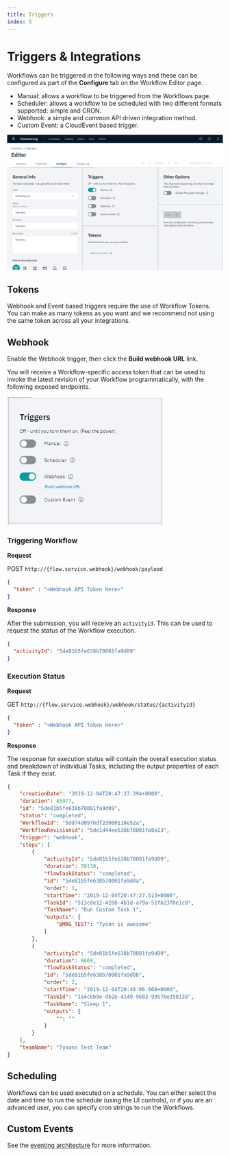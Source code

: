 ```yaml
---
title: Triggers
index: 5
---
```


# Triggers & Integrations

Workflows can be triggered in the following ways and these can be configured as part of the **Configure** tab on the Workflow Editor page.

* Manual: allows a workflow to be triggered from the Workflows page.
* Scheduler: allows a workflow to be scheduled with two different formats supported: simple and CRON.
* Webhook: a simple and common API driven integration method.
* Custom Event: a CloudEvent based trigger.

![Configure tab](./assets/img/Workflow-editor-configure.png)

## Tokens

Webhook and Event based triggers require the use of Workflow Tokens. You can make as many tokens as you want and we recommend not using the same token across all your integrations.

## Webhook

Enable the Webhook trigger, then click the **Build webhook URL** link.

You will receive a Workflow-specific access token that can be used to invoke the latest revision of your Workflow programmatically, with the following exposed endpoints.

![Webhook Triggers](./assets/img/webhook-trigger.png)

### Triggering Workflow

**Request** 

POST `http://{flow.service.webhook}/webhook/payload`

```json
{
  "token" : "<Webhook API Token Here>"
}
```

**Response**

After the submission, you will receive an `activityId`. This can be used to request the status of the Workflow execution.

```json
{
  "activityId": "5de81b5fe638b70001fa9d09"
}
```

### Execution Status

**Request**

GET `http://{flow.service.webhook}/webhook/status/{activityId}`

```json
{
  "token" : "<Webhook API Token Here>"
}
```

**Response**

The response for execution status will contain the overall execution status and breakdown of individual Tasks, including the output properties of each Task if they exist.

```json
{
    "creationDate": "2019-12-04T20:47:27.394+0000",
    "duration": 45977,
    "id": "5de81b5fe638b70001fa9d09",
    "status": "completed",
    "WorkflowId": "5dd74d0976df2d000110e52a",
    "WorkflowRevisionid": "5de1d44ee638b70001fa8a13",
    "trigger": "webhook",
    "steps": [
        {
            "activityId": "5de81b5fe638b70001fa9d09",
            "duration": 39130,
            "flowTaskStatus": "completed",
            "id": "5de81b5fe638b70001fa9d0a",
            "order": 1,
            "startTime": "2019-12-04T20:47:27.513+0000",
            "TaskId": "513cde12-4288-4b1d-a79a-51fb23f8e1c0",
            "TaskName": "Run Custom Task 1",
            "outputs": {
                "BMRG_TEST": "Tyson is awesome"
            }
        },
        {
            "activityId": "5de81b5fe638b70001fa9d09",
            "duration": 6669,
            "flowTaskStatus": "completed",
            "id": "5de81b5fe638b70001fa9d0b",
            "order": 2,
            "startTime": "2019-12-04T20:48:06.660+0000",
            "TaskId": "1a4c6b9e-db2e-4149-9603-9957be358138",
            "TaskName": "Sleep 1",
            "outputs": {
                "": ""
            }
        }
    ],
    "teamName": "Tysons Test Team"
}
```

## Scheduling  

Workflows can be used executed on a schedule. You can either select the date and time to run the schedule (using the UI controls), or if you are an advanced user, you can specify cron strings to run the Workflows.

## Custom Events

See the [eventing architecture](/docs/boomerang-flow/architecture/eventing) for more information.
